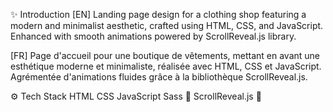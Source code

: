 ✨ Introduction
[EN] Landing page design for a clothing shop featuring a modern and minimalist aesthetic, crafted using HTML, CSS, and JavaScript. Enhanced with smooth animations powered by ScrollReveal.js library.

[FR] Page d'accueil pour une boutique de vêtements, mettant en avant une esthétique moderne et minimaliste, réalisée avec HTML, CSS et JavaScript. Agrémentée d'animations fluides grâce à la bibliothèque ScrollReveal.js.

⚙️ Tech Stack
HTML
CSS
JavaScript
Sass 📄
ScrollReveal.js 📄
